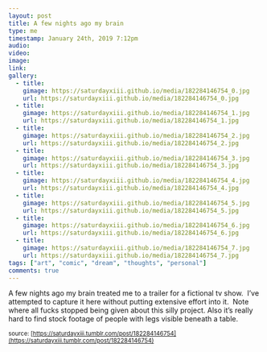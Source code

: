 ```yaml
---
layout: post
title: A few nights ago my brain 
type: me
timestamp: January 24th, 2019 7:12pm
audio: 
video: 
image: 
link: 
gallery:
  - title: 
    gimage: https://saturdayxiii.github.io/media/182284146754_0.jpg
    url: https://saturdayxiii.github.io/media/182284146754_0.jpg
  - title: 
    gimage: https://saturdayxiii.github.io/media/182284146754_1.jpg
    url: https://saturdayxiii.github.io/media/182284146754_1.jpg
  - title: 
    gimage: https://saturdayxiii.github.io/media/182284146754_2.jpg
    url: https://saturdayxiii.github.io/media/182284146754_2.jpg
  - title: 
    gimage: https://saturdayxiii.github.io/media/182284146754_3.jpg
    url: https://saturdayxiii.github.io/media/182284146754_3.jpg
  - title: 
    gimage: https://saturdayxiii.github.io/media/182284146754_4.jpg
    url: https://saturdayxiii.github.io/media/182284146754_4.jpg
  - title: 
    gimage: https://saturdayxiii.github.io/media/182284146754_5.jpg
    url: https://saturdayxiii.github.io/media/182284146754_5.jpg
  - title: 
    gimage: https://saturdayxiii.github.io/media/182284146754_6.jpg
    url: https://saturdayxiii.github.io/media/182284146754_6.jpg
  - title: 
    gimage: https://saturdayxiii.github.io/media/182284146754_7.jpg
    url: https://saturdayxiii.github.io/media/182284146754_7.jpg
tags: ["art", "comic", "dream", "thoughts", "personal"]
comments: true
---
```


         
A few nights ago my brain treated me to a trailer for a fictional tv show.  I’ve attempted to capture it here without putting extensive effort into it.  Note where all fucks stopped being given about this silly project.
Also it’s really hard to find stock footage of people with legs visible beneath a table.
 
  
<small>source: [https://saturdayxiii.tumblr.com/post/182284146754](https://saturdayxiii.tumblr.com/post/182284146754)</small>